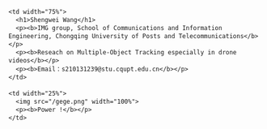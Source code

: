 
<table border="0">
  <tr>
    
    <td width="75%">
      <h1>Shengwei Wang</h1>
      <p><b>IMG group, School of Communications and Information Engineering, Chongqing University of Posts and Telecommunications</b></p>
      <p><b>Reseach on Multiple-Object Tracking especially in drone videos</b></p>
      <p><b>Email：s210131239@stu.cqupt.edu.cn</b></p>
    </td>
    
    <td width="25%">
      <img src="/gege.png" width="100%">
      <p><b>Power !</b></p>
    </td>
    
  </tr>
</table>
